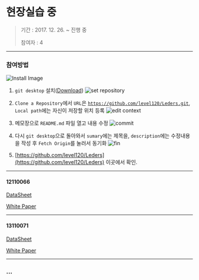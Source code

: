﻿현장실습 중
========

> 기간 : 2017. 12. 26. ~ 진행 중
> 
> 참여자 : 4

---

### 참여방법

![Install Image](http://postfiles7.naver.net/MjAxNzEyMjhfMjMw/MDAxNTE0NDY4MjY1MzY0.OqdOycCDJtufZAwa9KyxI08zynFdQBR-ZQRPalKYvc4g.WsJiEdjFDUfNdIyOZVsnxKJgYMxsbEAArt7vKtduDQEg.PNG.tnara9573/%EC%8A%A4%ED%81%AC%EB%A6%B0%EC%83%B7_2017-12-28_%EC%98%A4%ED%9B%84_10.07.38.png?type=w2)

1. <code>git desktop</code> 설치([Download](https://desktop.github.com/))
![set repository](http://postfiles2.naver.net/MjAxNzEyMjhfMTcw/MDAxNTE0NDY4MjY1NTYy.O3BFIlKFikhEYGRvB4ZkEqgv826U4E5HW-9g5rGgN9Ag.WzxjV4xru8tBPkXUX72pD13n-OsqtN-xRJwbA8UrEakg.PNG.tnara9573/%EC%8A%A4%ED%81%AC%EB%A6%B0%EC%83%B7_2017-12-28_%EC%98%A4%ED%9B%84_10.14.54.png?type=w2)

2. <code>Clone a Repository</code>에서 <code>URL</code>은 <code>https://github.com/level120/Leders.git</code>, <code>Local path</code>에는 자신이 저장할 위치 등록
![edit context](http://postfiles11.naver.net/MjAxNzEyMjhfMTY1/MDAxNTE0NDY4MjY1NzQx.7A3w4yLnEbpnpE9cPFrfdt82r4CorVlOXHtoTy55ODQg.CL-c6xaKaOOLwNnIDyhznWlHq9vtK5qKNUovYo1bs4Qg.PNG.tnara9573/%EC%8A%A4%ED%81%AC%EB%A6%B0%EC%83%B7_2017-12-28_%EC%98%A4%ED%9B%84_10.26.05.png?type=w2)

3. 메모장으로 <code>README.md</code> 파일 열고 내용 수정
![commit](http://postfiles4.naver.net/MjAxNzEyMjhfMTc4/MDAxNTE0NDY4MjY2MjIx.FlUiQYE3NdCaEppLp83GnQ5p4nkrv_nv16AAwFJx1Ugg.NdblufN8FTHPE2xrF0yH6vDXl5aMS5jd0S1fldCizYUg.PNG.tnara9573/%EC%8A%A4%ED%81%AC%EB%A6%B0%EC%83%B7_2017-12-28_%EC%98%A4%ED%9B%84_10.27.04.png?type=w2)

4. 다시 <code>git desktop</code>으로 돌아와서 <code>sumary</code>에는 제목을, <code>description</code>에는 수정내용을 작성 후 <code>Fetch Origin</code>를 눌러서 동기화
![fin](http://postfiles3.naver.net/MjAxNzEyMjhfMTQ4/MDAxNTE0NDY4MjY2NjMy.1fMIsIBZ_GxaN7eHr9LVf6952dPPYzJ2bnloYjjCHCog.6yi348ImGsF2aKL9azMLyookAnwKqU0NEW0mxQSXsPIg.PNG.tnara9573/%EC%8A%A4%ED%81%AC%EB%A6%B0%EC%83%B7_2017-12-28_%EC%98%A4%ED%9B%84_10.28.02.png?type=w2)

5. [https://github.com/level120/Leders](https://github.com/level120/Leders) 이곳에서 확인.


---

#### 12110066

[DataSheet](https://docs.google.com/document/d/1roVNtdpDgs3FJzo_-IOVske8j3RxoAZGjG6wyBf5Da8/edit?usp=sharing)

[White Paper](https://docs.google.com/document/d/1mPbgOnRhE_KpMSWNqU80d5c0Tj60A9P3ufdPGaR1_eI/edit?usp=sharing)


---

#### 13110071

[DataSheet](https://docs.google.com/document/d/1DBGBw6PL_ailYq3lVQD_roV_hyuNWLGoQYw1tlcmQ_Y/edit?usp=sharing)

[White Paper](https://docs.google.com/document/d/1VrgKnLZHufdUCy1grBrrBJbFtHziEddGG4ZVVZBaqeo/edit?usp=sharing)


---

### ...